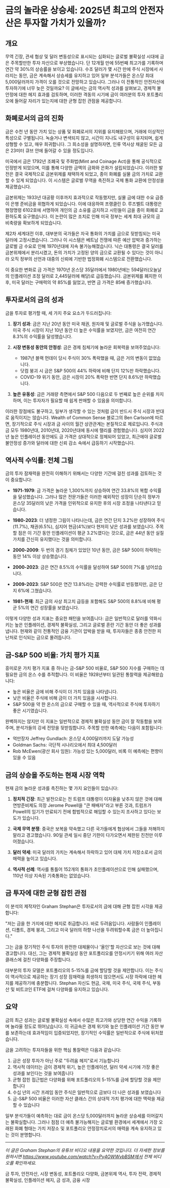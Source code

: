 # 금의 놀라운 상승세: 2025년 최고의 안전자산은 투자할 가치가 있을까?

## 개요

무역 긴장, 관세 협상 및 달러 변동성으로 표시되는 심화되는 글로벌 불확실성 시대에 금은 주목할만한 투자 자산으로 부상했습니다. 단 12개월 만에 55번째 최고가를 기록하며 연간 약 30%의 상승률을 보이고 있습니다. 수조 달러가 몇 시간 만에 주식 시장에서 사라지는 동안, 금은 계속해서 상승세를 유지하고 있어 일부 분석가들은 온스당 최대 5,000달러까지 가격이 오를 것으로 전망하고 있습니다. 그러나 이 전통적인 안전자산에 투자하기에 너무 늦은 것일까요? 이 글에서는 금의 역사적 성과를 살펴보고, 경제적 불안정에 대한 헤지 효과를 검토하며, 이러한 격동의 시기에 금이 여러분의 투자 포트폴리오에 들어갈 자리가 있는지에 대한 균형 잡힌 관점을 제공합니다.

## 화폐로서의 금의 진화

금은 수천 년 동안 가치 있는 상품 및 화폐로서의 지위를 유지해왔으며, 거래에 이상적인 특성으로 구별됩니다. 녹슬거나 변색되지 않고, 시간이 지나도 내구성이 유지되며, 쉽게 성형할 수 있고, 매우 희귀합니다. 그 희소성을 설명하자면, 인류 역사상 채굴된 모든 금은 23미터 큐브 안에 들어갈 수 있을 정도입니다.

미국에서 금은 1792년 조폐국 및 주화법(Mint and Coinage Act)을 통해 공식적으로 인정받게 되었으며, 이를 통해 다양한 금액의 금화와 은화가 설립되었습니다. 이러한 발전은 결국 국제적으로 금본위제를 채택하게 되었고, 종이 화폐를 실물 금의 가치로 교환할 수 있게 되었습니다. 이 시스템은 글로벌 무역을 촉진하고 국제 통화 교환에 안정성을 제공했습니다.

금본위제는 1933년 대공황 이후까지 효과적으로 작동했지만, 실물 금에 대한 수요 급증이 은행 준비금을 위협하게 되었습니다. 이에 대응하여 프랭클린 D. 루즈벨트 대통령은 행정명령 6102호에 서명하여 개인의 금 소유를 금지하고 시민들이 금을 종이 화폐로 교환하도록 요구했습니다. 이 논란이 많은 조치로 인해 미국 정부는 세계 최대 규모의 금 비축량을 확보하게 되었습니다.

제2차 세계대전 이후, 대부분의 국가들은 자국 통화의 가치를 금으로 뒷받침되는 미국 달러에 고정시켰습니다. 그러나 이 시스템은 베트남 전쟁에 따른 예산 압박과 증가하는 글로벌 금 수요로 인해 1970년대에 지속 불가능해졌습니다. 닉슨 대통령은 결국 달러를 금본위제에서 분리시켰고, 돈의 가치가 고정된 양의 금으로 교환될 수 있다는 것이 아니라 오직 정부의 선언과 대중의 신뢰에 기반한 법정화폐 시스템으로 전환했습니다.

이 중요한 변화로 금 가격은 1970년 온스당 35달러에서 1980년에는 594달러(오늘날의 인플레이션 조정 달러로 2,445달러에 해당)로 급등했습니다. 금본위제를 폐지한 이후, 미국 달러는 구매력의 약 85%를 잃었고, 반면 금 가격은 85배 증가했습니다.

## 투자로서의 금의 성과

금을 투자로 평가할 때, 세 가지 주요 요소가 두드러집니다:

1. **장기 성과**: 금은 지난 20년 동안 미국 채권, 원자재 및 글로벌 주식을 능가했습니다. 미국 주식 시장이 지난 10년 동안 더 높은 수익률을 보였지만, 금은 여전히 연간 8.3%의 수익률을 달성했습니다.

2. **시장 변동성 동안의 안정성**: 금은 경제 침체기에 놀라운 회복력을 보여주었습니다:
   - 1987년 블랙 먼데이 당시 주식이 30% 폭락했을 때, 금은 거의 변동이 없었습니다.
   - 닷컴 붕괴 시 금은 S&P 500의 44% 하락에 비해 단지 12%만 하락했습니다.
   - COVID-19 위기 동안, 금은 시장이 20% 폭락한 반면 단지 8.6%만 하락했습니다.

3. **높은 유동성**: 금은 거래량 측면에서 S&P 500 다음으로 두 번째로 높은 순위를 차지하며, 이는 투자자가 필요할 때 쉽게 판매할 수 있음을 의미합니다.

이러한 장점에도 불구하고, 일부가 생각할 수 있는 것처럼 금이 반드시 주식 시장과 반대로 움직이지는 않습니다. Wealth of Common Sense 블로그의 Ben Carlson에 따르면, 장기적으로 주식 시장과 금 사이의 월간 상관관계는 본질적으로 제로입니다. 주식과 금 모두 1980년대, 2010년대, 2020년대에 동시에 랠리를 경험했습니다. 심지어 2022년 높은 인플레이션 동안에도 금 가격은 상대적으로 정체되어 있었고, 최근에야 글로벌 불안정성 증가와 달러에 대한 신뢰 감소 속에서 급등하기 시작했습니다.

## 역사적 수익률: 전체 그림

금의 투자 잠재력을 완전히 이해하기 위해서는 다양한 기간에 걸친 성과를 검토하는 것이 중요합니다:

- **1971-1979**: 금 가격은 놀라운 1,300%까지 상승하여 연간 33.8%의 복합 수익률을 달성했습니다. 그러나 많은 전문가들은 이러한 예외적인 성장이 단순히 정부가 온스당 35달러의 낮은 가격을 인위적으로 유지한 후의 시장 조정을 나타낸다고 믿습니다.

- **1980-2023**: 더 냉정한 그림이 나타나는데, 금은 연간 단지 3.2%만 성장하여 주식(11.7%), 채권(6.5%), 심지어 현금(4%)보다 현저히 낮은 성과를 보였습니다. 주목할 점은 이 기간 동안 인플레이션이 평균 3.2%였다는 것으로, 금은 44년 동안 실질 가치를 간신히 유지했다는 것을 의미합니다.

- **2000-2009**: 두 번의 경기 침체가 있었던 10년 동안, 금은 S&P 500이 하락하는 동안 14% 이상 상승했습니다.

- **2000-2023**: 금은 연간 8.5%의 수익률을 달성하여 S&P 500의 7%를 넘어섰습니다.

- **2009-2023**: S&P 500은 연간 13.8%라는 강력한 수익률로 반등했지만, 금은 단지 6%에 그쳤습니다.

- **1981-현재**: 최근 금의 사상 최고치 급등을 포함해도 S&P 500의 8.8%에 비해 평균 5%의 연간 성장률을 보였습니다.

이렇게 다양한 성과 지표는 중요한 패턴을 보여줍니다: 금은 일반적으로 달러를 약화시키는 높은 인플레이션, 경제적 불확실성, 그리고 글로벌 혼란 기간 동안 더 좋은 성과를 냅니다. 현재와 같이 전통적인 금융 기관이 압박을 받을 때, 투자자들은 종종 안전한 피난처로 인식되는 금으로 몰려듭니다.

## 금-S&P 500 비율: 가치 평가 지표

흥미로운 가치 평가 지표 중 하나는 금-S&P 500 비율로, S&P 500 지수를 구매하는 데 필요한 금의 온스 수를 추적합니다. 이 비율은 1928년부터 일관된 통찰력을 제공해왔습니다:

- 높은 비율은 금에 비해 주식이 더 가치 있음을 나타냅니다.
- 낮은 비율은 주식에 비해 금이 더 가치 있음을 시사합니다.
- S&P 500을 약 한 온스의 금으로 구매할 수 있을 때, 역사적으로 주식에 투자하기 좋은 시기였습니다.

완벽하지는 않지만 이 지표는 일반적으로 경제적 불확실성 동안 금이 잘 작동함을 보여주며, 분석가들의 강세 전망을 뒷받침합니다. 주목할 만한 예측에는 다음이 포함됩니다:

- 억만장자 Jeffrey Gundlach: 온스당 4,000달러까지 도달 가능성
- Goldman Sachs: 극단적 시나리오에서 최대 4,500달러
- Rob McEwen(광산 회사 임원): 가능성 있는 5,000달러, 비록 이 예측에는 편향이 있을 수 있음

## 금의 상승을 주도하는 현재 시장 역학

현재 금의 놀라운 성과를 촉진하는 몇 가지 요인들이 있습니다:

1. **정치적 긴장**: 최근 발전으로는 전 트럼프 대통령이 이자율을 낮추지 않은 것에 대해 연방준비제도 의장 Jerome Powell을 "큰 패배자"라고 부른 것과, 트럼프가 Powell의 임기가 만료되기 전에 합법적으로 해임할 수 있는지 조사하고 있다는 보도가 있습니다.

2. **국제 무역 분쟁**: 중국은 보복을 약속했고 다른 국가들에게 협상에서 그들을 저해하지 말라고 경고했습니다. 90일 관세 일시 중단 기한이 다가오면서 제한된 진전만 이루어졌습니다.

3. **달러 약세**: 미국 달러의 가치는 계속해서 하락하고 있어 대체 가치 저장소로서 금의 매력을 높이고 있습니다.

4. **역사적 선례**: 역사를 통틀어 152개의 통화가 초인플레이션으로 인해 실패했으며, 110년 이상 지속된 기축통화는 없었습니다.

## 금 투자에 대한 균형 잡힌 관점

이 분석의 제작자인 Graham Stephan은 투자로서의 금에 대해 균형 잡힌 시각을 제공합니다:

"저는 금을 한 가지에 대한 헤지로 취급합니다. 바로 두려움입니다. 사람들이 인플레이션, 디폴트, 경제 붕괴, 그리고 미국 달러의 하향 나선을 두려워할수록 금은 더 높아집니다."

그는 금을 장기적인 주식 투자의 완전한 대체물이나 '올인'할 자산으로 보는 것에 대해 경고합니다. 대신, 그는 경제적 불확실성 동안 포트폴리오를 안정시키기 위해 여러 자산 클래스에 걸친 다양화를 주장합니다.

대부분의 투자 모델은 포트폴리오의 5-15%를 금에 할당할 것을 제안합니다. 이는 주식이 역사적으로 제공하는 장기 성장 잠재력을 희생하지 않으면서도 시장 하락에 대한 헤지를 제공하기에 충분합니다. Stephan 자신도 현금, 국채, 미국 주식, 국제 주식, 부동산 및 비트코인 ETF에 걸쳐 다양화를 유지하고 있습니다.

## 요약

금의 최근 성과는 글로벌 불확실성 속에서 수많은 최고가와 상당한 연간 수익을 기록하며 놀라울 정도로 뛰어났습니다. 이 귀금속은 경제 위기와 높은 인플레이션 기간 동안 부를 보존하는데 효과적임이 입증되었지만, 장기적인 수익률은 일반적으로 주식에 뒤처졌습니다.

금을 고려하는 투자자들을 위한 핵심 통찰력은 다음과 같습니다:

1. 금은 성장 투자가 아닌 주로 "두려움 헤지"로서 기능합니다
2. 역사적 데이터는 금이 경제적 위기, 높은 인플레이션, 달러 약세 시기에 가장 좋은 성과를 보인다는 것을 보여줍니다
3. 균형 잡힌 접근법은 다양화를 위해 포트폴리오의 5-15%를 금에 할당할 것을 제안합니다
4. 수십 년의 시간 프레임 동안 주식은 일반적으로 금보다 더 나은 성과를 보였습니다
5. 금-S&P 500 비율은 이러한 자산 클래스 간의 상대적 가치 평가에 대한 맥락을 제공할 수 있습니다

일부 분석가들이 예측하는 대로 금이 온스당 5,000달러까지 놀라운 상승세를 이어갈지는 불확실합니다. 그러나 점점 더 예측 불가능해지는 글로벌 환경에서 세계에서 가장 오래된 화폐 형태는 가치 저장소 및 포트폴리오 안정장치로서의 매력을 계속 유지하고 있는 것이 분명합니다.

---

*이 글은 Graham Stephan의 유튜브 비디오 내용을 요약한 것입니다. 더 자세한 정보를 원하시면 https://www.youtube.com/watch?v=Py4OWWvbBSM에서 전체 비디오를 확인하세요.*

금 투자, 안전자산, 시장 변동성, 포트폴리오 다양화, 금본위제 역사, 투자 전략, 경제적 불확실성, 인플레이션 헤지, 금 성과, 금융 시장